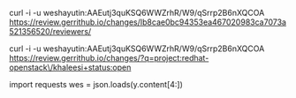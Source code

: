 curl -i -u weshayutin:AAEutj3quKSQ6WWZrhR/W9/qSrrp2B6nXQCOA
https://review.gerrithub.io/changes/Ib8cae0bc94353ea467020983ca7073a521356520/reviewers/

curl -i -u weshayutin:AAEutj3quKSQ6WWZrhR/W9/qSrrp2B6nXQCOA
https://review.gerrithub.io/changes/?q=project:redhat-openstack\/khaleesi+status:open

import requests
wes = json.loads(y.content[4:])
